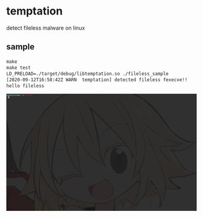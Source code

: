 # temptation
detect fileless malware on linux

## sample

```console
make
make test
LD_PRELOAD=./target/debug/libtemptation.so ./fileless_sample
[2020-09-12T16:58:42Z WARN  temptation] detected fileless fexecve!!
hello fileless
```

![demo](demo/temptation_demo.gif)
